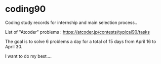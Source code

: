 # coding90

Coding study records for internship and main selection process..

List of "Atcoder" problems : https://atcoder.jp/contests/typical90/tasks

The goal is to solve 6 problems a day for a total of 15 days from April 16 to April 30.

I want to do my best....



